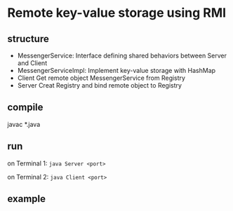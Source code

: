 # Remote key-value storage using RMI
## structure
- MessengerService: 
Interface defining shared behaviors between Server and Client
- MessengerServiceImpl:
Implement key-value storage with HashMap
- Client
Get remote object MessengerService from Registry
- Server
Creat Registry and bind remote object to Registry

## compile
javac *.java

## run
on Terminal 1:
```java Server <port>```

on Terminal 2:
`java Client <port>`

## example
